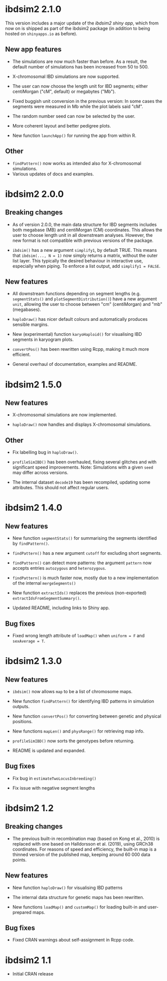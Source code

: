 # ibdsim2 2.1.0

This version includes a major update of the *ibdsim2 shiny app*, which from now on is shipped as part of the ibdsim2 package (in addition to being hosted on `shinyapps.io` as before). 

## New app features

* The simulations are now much faster than before. As a result, the default number of simulations has been increased from 50 to 500.

* X-chromosomal IBD simulations are now supported.

* The user can now choose the length unit for IBD segments; either centiMorgan ("cM", default) or megabytes ("Mb").

* Fixed buggish unit conversion in the previous version: In some cases the segments were measured in Mb while the plot labels said "cM".

* The random number seed can now be selected by the user.

* More coherent layout and better pedigree plots.

* New function `launchApp()` for running the app from within R.

## Other 

* `findPattern()` now works as intended also for X-chromosomal simulations. 
* Various updates of docs and examples.


# ibdsim2 2.0.0

## Breaking changes

* As of version 2.0.0, the main data structure for IBD segments includes both megabase (MB) and centiMorgan (CM) coordinates. This allows the user to choose length unit in all downstream analyses. However, the new format is not compatible with previous versions of the package.

* `ibdsim()` has a new argument `simplify1`, by default TRUE. This means that `ibdsim(..., N = 1)` now simply returns a matrix, without the outer list layer. This typically the desired behaviour in interactive use, especially when piping. To enforce a list output, add `simplify1 = FALSE`.


## New features

* All downstream functions depending on segment lengths (e.g. `segmentStats()` and `plotSegmentDistribution()`) have a new argument `unit`, allowing the user to choose between "cm" (centiMorgan) and  "mb" (megabases).

* `haploDraw()` has nicer default colours and automatically produces sensible margins.

* New (experimental) function `karyoHaploid()` for visualising IBD segments in karyogram plots.

* `convertPos()` has been rewritten using Rcpp, making it much more efficient.

* General overhaul of documentation, examples and README.


# ibdsim2 1.5.0

## New features

* X-chromosomal simulations are now implemented.

* `haploDraw()` now handles and displays X-chromosomal simulations.

## Other

* Fix labelling bug in `haploDraw()`.

* `profileSimIBD()` has been overhauled, fixing several glitches and with significant speed improvements. Note: Simulations with a given `seed` may differ across versions.

* The internal dataset `decode19` has been recompiled, updating some attributes. This should not affect regular users.


# ibdsim2 1.4.0

## New features

* New function `segmentStats()` for summarising the segments identified by `findPattern()`.

* `findPattern()` has a new argument `cutoff` for excluding short segments.

* `findPattern()` can detect more patterns: the argument `pattern` now accepts entries `autozygous` and `heterozygous`.

* `findPattern()` is much faster now, mostly due to a new implementation of the internal `mergeSegments()`

* New function `extractIds()` replaces the previous (non-exported) `extractIdsFromSegmentSummary()`.

* Updated README, including links to Shiny app.


## Bug fixes

* Fixed wrong length attribute of `loadMap()` when `uniform = F` and `sexAverage = T`.


# ibdsim2 1.3.0

## New features

* `ibdsim()` now allows `map` to be a list of chromosome maps.

* New function `findPattern()` for identifying IBD patterns in simulation outputs.

* New function `convertPos()` for converting between genetic and physical positions.

* New functions `mapLen()` and `physRange()` for retrieving map info.

* `profileSimIBD()` now sorts the genotypes before returning.

* README is updated and expanded.


## Bug fixes

* Fix bug in `estimateTwoLocusInbreeding()`

* Fix issue with negative segment lengths


# ibdsim2 1.2

## Breaking changes

* The previous built-in recombination map (based on Kong et al., 2010) is 
replaced with one based on Halldorsson et al. (2019), using GRCh38 coordinates. 
For reasons of speed and efficiency, the built-in map is a thinned version of 
the published map, keeping around 60 000 data points.

## New features

* New function `haploDraw()` for visualising IBD patterns

* The internal data structure for genetic maps has been rewritten. 

* New functions `loadMap()` and `customMap()` for loading built-in and 
user-prepared maps.

## Bug fixes

* Fixed CRAN warnings about self-assignment in Rcpp code.


# ibdsim2 1.1

* Initial CRAN release
